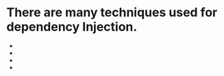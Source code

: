 # There are many techniques used for dependency Injection. 
<ul>
<li Using bean tag in .xml file/>
<li Using component-scan tag in .xml file/>
<li Using @Configuration, @Bean on a class and defining the "class object returner function inside it"/>
<li/>
<ul>